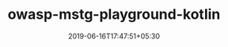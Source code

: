 ---
title: "owasp-mstg-playground-kotlin"
date: 2019-06-16T17:47:51+05:30
type: "organisations"
org_name: "OWASP"
repo_desc: "The new home for the OWASP MSTG playground Kotlin app. Soon more to come!"
repo_link: https://github.com/OWASP/owasp-mstg-playground-kotlin
---